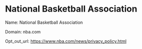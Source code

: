 # National Basketball Association

Name: National Basketball Association

Domain: nba.com

Opt_out_url: https://www.nba.com/news/privacy_policy.html
